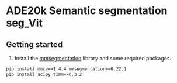 # ADE20k Semantic segmentation seg_Vit

## Getting started 

1. Install the [mmsegmentation](https://github.com/open-mmlab/mmsegmentation) library and some required packages.

```bash
pip install mmcv==1.4.4 mmsegmentation==0.22.1
pip install scipy timm==0.3.2
```
